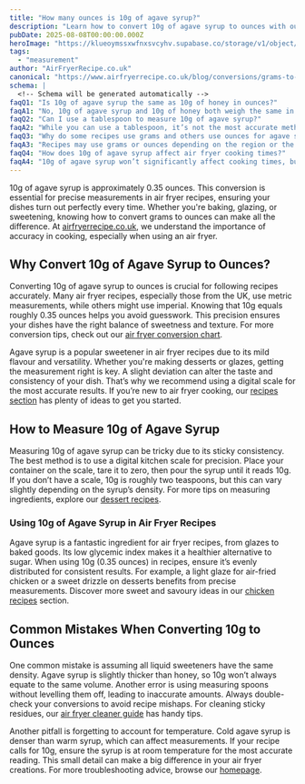 ```yaml
---
title: "How many ounces is 10g of agave syrup?"
description: "Learn how to convert 10g of agave syrup to ounces with our simple guide. Perfect for air fryer recipes and precise measurements."
pubDate: 2025-08-08T00:00:00.000Z
heroImage: "https://klueoymssxwfnxsvcyhv.supabase.co/storage/v1/object/public/Shmucket/10g-agave-syrup-to-ounces.webp"
tags:
  - "measurement"
author: "AirFryerRecipe.co.uk"
canonical: "https://www.airfryerrecipe.co.uk/blog/conversions/grams-to-ounces/10g-agave-syrup-to-ounces"
schema: |
  <!-- Schema will be generated automatically -->
faqQ1: "Is 10g of agave syrup the same as 10g of honey in ounces?"
faqA1: "No, 10g of agave syrup and 10g of honey both weigh the same in grams (10g), but their volumes differ slightly due to density. Agave syrup is less dense than honey, so 10g of agave syrup will take up slightly more space. However, in ounces, both will still be approximately 0.35 ounces."
faqQ2: "Can I use a tablespoon to measure 10g of agave syrup?"
faqA2: "While you can use a tablespoon, it’s not the most accurate method. A level tablespoon of agave syrup is roughly 20g, so you’d need half a tablespoon for 10g. For precision, especially in air fryer recipes, a digital scale is recommended to get exactly 10g (0.35 ounces)."
faqQ3: "Why do some recipes use grams and others use ounces for agave syrup?"
faqA3: "Recipes may use grams or ounces depending on the region or the recipe creator’s preference. Metric measurements (grams) are more common in the UK and Europe, while imperial (ounces) is often used in the US. Always check which system your recipe uses to ensure accuracy."
faqQ4: "How does 10g of agave syrup affect air fryer cooking times?"
faqA4: "10g of agave syrup won’t significantly affect cooking times, but it can impact browning and caramelisation. Sugars like agave syrup can cause foods to brown faster, so keep an eye on your air fryer to prevent over-browning. Adjusting the temperature slightly lower may help if needed."
---
```

<p>10g of agave syrup is approximately 0.35 ounces. This conversion is essential for precise measurements in air fryer recipes, ensuring your dishes turn out perfectly every time. Whether you're baking, glazing, or sweetening, knowing how to convert grams to ounces can make all the difference. At <a href=https://www.airfryerrecipe.co.uk>airfryerrecipe.co.uk</a>, we understand the importance of accuracy in cooking, especially when using an air fryer.</p>

<h2>Why Convert 10g of Agave Syrup to Ounces?</h2>
<p>Converting 10g of agave syrup to ounces is crucial for following recipes accurately. Many air fryer recipes, especially those from the UK, use metric measurements, while others might use imperial. Knowing that 10g equals roughly 0.35 ounces helps you avoid guesswork. This precision ensures your dishes have the right balance of sweetness and texture. For more conversion tips, check out our <a href=https://www.airfryerrecipe.co.uk/air-fryer-conversion-chart>air fryer conversion chart</a>.</p>

<p>Agave syrup is a popular sweetener in air fryer recipes due to its mild flavour and versatility. Whether you're making desserts or glazes, getting the measurement right is key. A slight deviation can alter the taste and consistency of your dish. That’s why we recommend using a digital scale for the most accurate results. If you’re new to air fryer cooking, our <a href=https://www.airfryerrecipe.co.uk/recipes>recipes section</a> has plenty of ideas to get you started.</p>

<h2>How to Measure 10g of Agave Syrup</h2>
<p>Measuring 10g of agave syrup can be tricky due to its sticky consistency. The best method is to use a digital kitchen scale for precision. Place your container on the scale, tare it to zero, then pour the syrup until it reads 10g. If you don’t have a scale, 10g is roughly two teaspoons, but this can vary slightly depending on the syrup’s density. For more tips on measuring ingredients, explore our <a href=https://www.airfryerrecipe.co.uk/recipe-category/dessert>dessert recipes</a>.</p>

<h3>Using 10g of Agave Syrup in Air Fryer Recipes</h3>
<p>Agave syrup is a fantastic ingredient for air fryer recipes, from glazes to baked goods. Its low glycemic index makes it a healthier alternative to sugar. When using 10g (0.35 ounces) in recipes, ensure it’s evenly distributed for consistent results. For example, a light glaze for air-fried chicken or a sweet drizzle on desserts benefits from precise measurements. Discover more sweet and savoury ideas in our <a href=https://www.airfryerrecipe.co.uk/recipe-category/chicken>chicken recipes</a> section.</p>

<h2>Common Mistakes When Converting 10g to Ounces</h2>
<p>One common mistake is assuming all liquid sweeteners have the same density. Agave syrup is slightly thicker than honey, so 10g won’t always equate to the same volume. Another error is using measuring spoons without levelling them off, leading to inaccurate amounts. Always double-check your conversions to avoid recipe mishaps. For cleaning sticky residues, our <a href=https://www.airfryerrecipe.co.uk/air-fryer-cleaner>air fryer cleaner guide</a> has handy tips.</p>

<p>Another pitfall is forgetting to account for temperature. Cold agave syrup is denser than warm syrup, which can affect measurements. If your recipe calls for 10g, ensure the syrup is at room temperature for the most accurate reading. This small detail can make a big difference in your air fryer creations. For more troubleshooting advice, browse our <a href=https://www.airfryerrecipe.co.uk>homepage</a>.</p>
